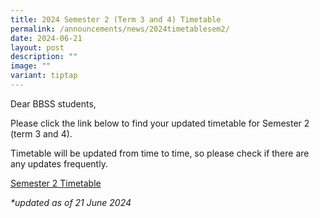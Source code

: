 ```yaml
---
title: 2024 Semester 2 (Term 3 and 4) Timetable
permalink: /announcements/news/2024timetablesem2/
date: 2024-06-21
layout: post
description: ""
image: ""
variant: tiptap
---
```

<p>Dear BBSS students,</p>
<p>Please click the link below to find your updated timetable for Semester
2 (term 3 and 4).</p>
<p>Timetable will be updated from time to time, so please check if there
are any updates frequently.</p>
<p><a href="https://www.bukitbatoksec.moe.edu.sg/useful-resources/timetable/" rel="noopener noreferrer nofollow" target="_blank">Semester 2 Timetable</a>
</p>
<p><em>*updated as of 21 June 2024</em>
</p>